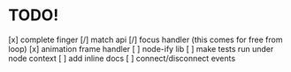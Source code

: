 # TODO!

[x] complete finger
[/] match api
[/] focus handler (this comes for free from loop)
[x] animation frame handler
[ ] node-ify lib
[ ] make tests run under node context
[ ] add inline docs
[ ] connect/disconnect events